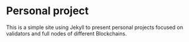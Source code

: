 # Personal project

This is a simple site using Jekyll to present personal projects focused on validators and full nodes of different Blockchains.
